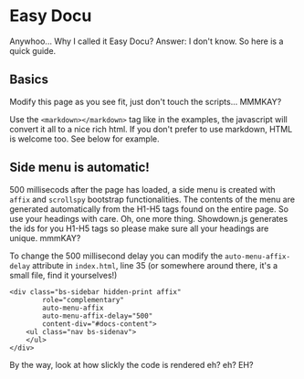Easy Docu
=========

Anywhoo... Why I called it Easy Docu? Answer: I don't know. So here is a quick guide.

## Basics

Modify this page as you see fit, just don't touch the scripts... MMMKAY?

Use the `<markdown></markdown>` tag like in the examples, the javascript will
convert it all to a nice rich html. If you don't prefer to use markdown, HTML is welcome
too. See below for example.

## Side menu is automatic!

500 millisecods after the page has loaded, a side menu is created with `affix` and
`scrollspy` bootstrap functionalities. The contents of the menu are generated automatically
from the H1-H5 tags found on the entire page. So use your headings with care.
Oh, one more thing. Showdown.js generates the ids for you H1-H5 tags so please make
sure all your headings are unique. mmmKAY?

To change the 500 millisecond delay you can modify the `auto-menu-affix-delay`
attribute in `index.html`, line 35 (or somewhere around there, it's a small file,
find it yourselves!)

	<div class="bs-sidebar hidden-print affix"
			role="complementary"
			auto-menu-affix
			auto-menu-affix-delay="500"
			content-div="#docs-content">
		<ul class="nav bs-sidenav">
		</ul>
	</div>

By the way, look at how slickly the code is rendered eh? eh? EH?
